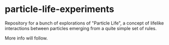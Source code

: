 # particle-life-experiments

Repository for a bunch of explorations of "Particle Life", a concept of lifelike interactions between particles emerging from a quite simple set of rules.  

More info will follow. 
